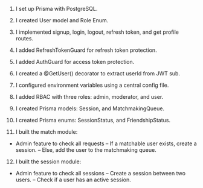 1. I set up Prisma with PostgreSQL.

2. I created User model and Role Enum.

3. I implemented signup, login, logout, refresh token, and get profile routes.

4. I added RefreshTokenGuard for refresh token protection.

5. I added AuthGuard for access token protection.

6. I created a @GetUser() decorator to extract userId from JWT sub.

7. I configured environment variables using a central config file.

8. I added RBAC with three roles: admin, moderator, and user.

9. I created Prisma models: Session, and MatchmakingQueue.

10. I created Prisma enums: SessionStatus, and FriendshipStatus.

11. I built the match module:
  - Admin feature to check all requests
  – If a matchable user exists, create a session.
  – Else, add the user to the matchmaking queue.

12. I built the session module:
  - Admin feature to check all sessions
  – Create a session between two users.
  – Check if a user has an active session.
